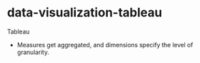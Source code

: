 # data-visualization-tableau
Tableau

<ul>
  <li>Measures get aggregated, and dimensions specify the level of granularity.</li>
</ul>
